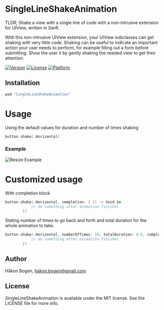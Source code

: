 # SingleLineShakeAnimation
TLDR; Shake a view with a single line of code with a non-intrusive extension for UIView, written in Swift.

With this non-intrusive UIView extension, your UIView subclasses can get shaking with very little code.
Shaking can be useful to indicate an important action your user needs to perform, for example filling out a form before submitting. Show the user it by gently shaking the needed view to get their attention. 
                      
[![Version](https://img.shields.io/cocoapods/v/SingleLineShakeAnimation.svg?style=flat)](http://cocoadocs.org/docsets/SingleLineShakeAnimation)
[![License](https://img.shields.io/cocoapods/l/SingleLineShakeAnimation.svg?style=flat)](http://cocoadocs.org/docsets/SingleLineShakeAnimation)
[![Platform](https://img.shields.io/cocoapods/p/SingleLinShakeAnimation.svg?style=flat)](http://cocoadocs.org/docsets/SingleLineShakeAnimation)

## Installation
```ruby
pod "SingleLineShakeAnimation"
```

Usage
=====
Using the default values for duration and number of times shaking
```swift
button.shake(.Horizontal)
```

### Example
![Resize Example](https://raw.githubusercontent.com/haaakon/SingleLineShakeAnimation/master/example.gif)


Customized usage
=====

With completion block 
```swift
button.shake(.Horizontal, completion: { () -> Void in
            // do something after animation finishes
        })
```

Stating number of times to go back and forth and total duration for the whole animation to take.
```swift
button.shake(.Horizontal, numberOfTimes: 10, totalDuration: 0.6, completion: { () -> Void in
            // do something after animation finishes
        })
```

## Author

Håkon Bogen, hakon.bogen@gmail.com

## License

SingleLineShakeAnimation is available under the MIT license. See the LICENSE file for more info.



